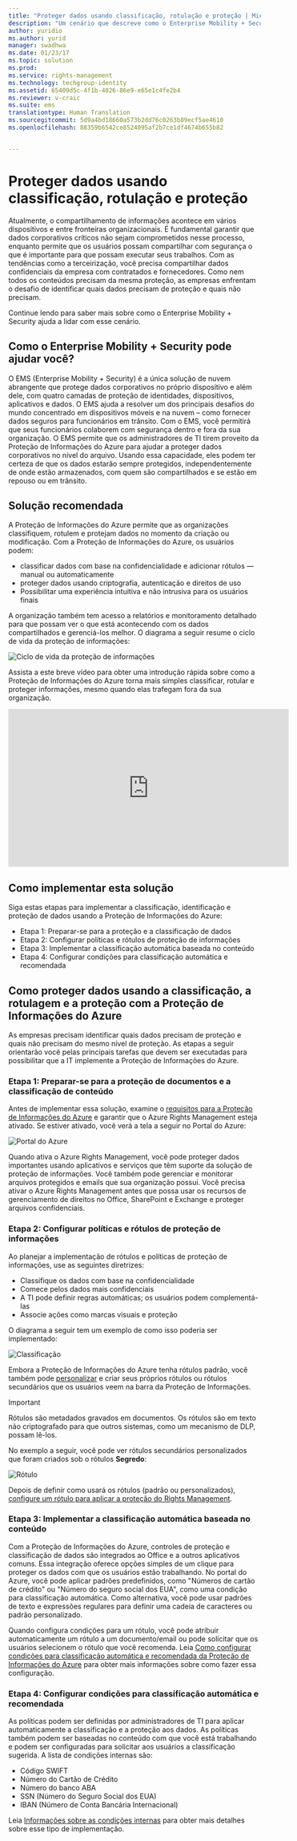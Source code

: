```yaml
---
title: "Proteger dados usando classificação, rotulação e proteção | Microsoft Docs"
description: "Um cenário que descreve como o Enterprise Mobility + Security pode ser usado para classificar, rotular e proteger dados tirando proveito dos recursos da Proteção de Informações do Microsoft Azure."
author: yuridio
ms.author: yurid
manager: swadhwa
ms.date: 01/23/17
ms.topic: solution
ms.prod: 
ms.service: rights-management
ms.technology: techgroup-identity
ms.assetid: 65409d5c-4f1b-4026-86e9-e65e1c4fe2b4
ms.reviewer: v-craic
ms.suite: ems
translationtype: Human Translation
ms.sourcegitcommit: 5d9a4bd18660a573b2dd76c0263b89ecf5ae4610
ms.openlocfilehash: 88359b6542ce8524095af2b7ce1df4674b655b82


---
```


# <a name="secure-data-using-classification-labeling-and-protection"></a>Proteger dados usando classificação, rotulação e proteção

Atualmente, o compartilhamento de informações acontece em vários dispositivos e entre fronteiras organizacionais.  É fundamental garantir que dados corporativos críticos não sejam comprometidos nesse processo, enquanto permite que os usuários possam compartilhar com segurança o que é importante para que possam executar seus trabalhos. Com as tendências como a terceirização, você precisa compartilhar dados confidenciais da empresa com contratados e fornecedores. Como nem todos os conteúdos precisam da mesma proteção, as empresas enfrentam o desafio de identificar quais dados precisam de proteção e quais não precisam.

Continue lendo para saber mais sobre como o Enterprise Mobility + Security ajuda a lidar com esse cenário.

## <a name="how-can-enterprise-mobility--security-help-you"></a>Como o Enterprise Mobility + Security pode ajudar você?

O EMS (Enterprise Mobility + Security) é a única solução de nuvem abrangente que protege dados corporativos no próprio dispositivo e além dele, com quatro camadas de proteção de identidades, dispositivos, aplicativos e dados. O EMS ajuda a resolver um dos principais desafios do mundo concentrado em dispositivos móveis e na nuvem – como fornecer dados seguros para funcionários em trânsito. Com o EMS, você permitirá que seus funcionários colaborem com segurança dentro e fora da sua organização. O EMS permite que os administradores de TI tirem proveito da Proteção de Informações do Azure para ajudar a proteger dados corporativos no nível do arquivo. Usando essa capacidade, eles podem ter certeza de que os dados estarão sempre protegidos, independentemente de onde estão armazenados, com quem são compartilhados e se estão em repouso ou em trânsito.

## <a name="recommended-solution"></a>Solução recomendada

A Proteção de Informações do Azure permite que as organizações classifiquem, rotulem e protejam dados no momento da criação ou modificação. Com a Proteção de Informações do Azure, os usuários podem:

- classificar dados com base na confidencialidade e adicionar rótulos — manual ou automaticamente
- proteger dados usando criptografia, autenticação e direitos de uso
- Possibilitar uma experiência intuitiva e não intrusiva para os usuários finais

A organização também tem acesso a relatórios e monitoramento detalhado para que possam ver o que está acontecendo com os dados compartilhados e gerenciá-los melhor. O diagrama a seguir resume o ciclo de vida da proteção de informações:

![Ciclo de vida da proteção de informações](./media/infoprotect-secure-classify-scenario/infoprotect-secure-classify-scenario-fig1.png)

Assista a este breve vídeo para obter uma introdução rápida sobre como a Proteção de Informações do Azure torna mais simples classificar, rotular e proteger informações, mesmo quando elas trafegam fora da sua organização.

<iframe src="https://channel9.msdn.com/Shows/Mechanics/An-Introduction-to-Microsoft-Azure-Information-Protection/player" width="560" height="315" allowFullScreen frameBorder="0"></iframe>

## <a name="how-to-implement-this-solution"></a>Como implementar esta solução

Siga estas etapas para implementar a classificação, identificação e proteção de dados usando a Proteção de Informações do Azure:

- Etapa 1: Preparar-se para a proteção e a classificação de dados
- Etapa 2: Configurar políticas e rótulos de proteção de informações
- Etapa 3: Implementar a classificação automática baseada no conteúdo
- Etapa 4: Configurar condições para classificação automática e recomendada

## <a name="how-to-secure-data-using-classification-labeling-and-protection-with-azure-information-protection"></a>Como proteger dados usando a classificação, a rotulagem e a proteção com a Proteção de Informações do Azure

As empresas precisam identificar quais dados precisam de proteção e quais não precisam do mesmo nível de proteção. As etapas a seguir orientarão você pelas principais tarefas que devem ser executadas para possibilitar que a IT implemente a Proteção de Informações do Azure.

### <a name="step-1-preparing-for-document-protection-and-content-classification"></a>Etapa 1: Preparar-se para a proteção de documentos e a classificação de conteúdo

Antes de implementar essa solução, examine o [requisitos para a Proteção de Informações do Azure](/information-protection/get-started/requirements.md) e garantir que o Azure Rights Management esteja ativado. Se estiver ativado, você verá a tela a seguir no Portal do Azure:

![Portal do Azure](./media/infoprotect-secure-classify-scenario/infoprotect-secure-classify-scenario-fig2.png)

Quando ativa o Azure Rights Management, você pode proteger dados importantes usando aplicativos e serviços que têm suporte da solução de proteção de informações. Você também pode gerenciar e monitorar arquivos protegidos e emails que sua organização possui. Você precisa ativar o Azure Rights Management antes que possa usar os recursos de gerenciamento de direitos no Office, SharePoint e Exchange e proteger arquivos confidenciais.

### <a name="step-2-configure-information-protection-policies-and-labels"></a>Etapa 2: Configurar políticas e rótulos de proteção de informações

Ao planejar a implementação de rótulos e políticas de proteção de informações, use as seguintes diretrizes:

- Classifique os dados com base na confidencialidade
- Comece pelos dados mais confidenciais
- A TI pode definir regras automáticas; os usuários podem complementá-las
- Associe ações como marcas visuais e proteção

O diagrama a seguir tem um exemplo de como isso poderia ser implementado:

![Classificação](./media/infoprotect-secure-classify-scenario/infoprotect-secure-classify-scenario-fig3.png)

Embora a Proteção de Informações do Azure tenha rótulos padrão, você também pode [personalizar](/information-protection/deploy-use/configure-policy-new-label.md) e criar seus próprios rótulos ou rótulos secundários que os usuários veem na barra da Proteção de Informações.

> [!IMPORTANT]
> Rótulos são metadados gravados em documentos. Os rótulos são em texto não criptografado para que outros sistemas, como um mecanismo de DLP, possam lê-los.

No exemplo a seguir, você pode ver rótulos secundários personalizados que foram criados sob o rótulos **Segredo**:

![Rótulo](./media/infoprotect-secure-classify-scenario/infoprotect-secure-classify-scenario-fig4.png)

Depois de definir como usará os rótulos (padrão ou personalizados), [configure um rótulo para aplicar a proteção do Rights Management](/information-protection/deploy-use/configure-policy-new-label.md).

### <a name="step-3-implement-content-based-automatic-classification"></a>Etapa 3: Implementar a classificação automática baseada no conteúdo

Com a Proteção de Informações do Azure, controles de proteção e classificação de dados são integrados ao Office e a outros aplicativos comuns. Essa integração oferece opções simples de um clique para proteger os dados com que os usuários estão trabalhando. No portal do Azure, você pode aplicar padrões predefinidos, como "Números de cartão de crédito" ou "Número do seguro social dos EUA", como uma condição para classificação automática. Como alternativa, você pode usar padrões de texto e expressões regulares para definir uma cadeia de caracteres ou padrão personalizado.

Quando configura condições para um rótulo, você pode atribuir automaticamente um rótulo a um documento/email ou pode solicitar que os usuários selecionem o rótulo que você recomenda. Leia [Como configurar condições para classificação automática e recomendada da Proteção de Informações do Azure](/information-protection/deploy-use/configure-policy-classification.md) para obter mais informações sobre como fazer essa configuração.


### <a name="step-4-configure-conditions-for-automatic-and-recommended-classification"></a>Etapa 4: Configurar condições para classificação automática e recomendada

As políticas podem ser definidas por administradores de TI para aplicar automaticamente a classificação e a proteção aos dados. As políticas também podem ser baseadas no conteúdo com que você está trabalhando e podem ser configuradas para solicitar aos usuários a classificação sugerida. A lista de condições internas são:

- Código SWIFT
- Número do Cartão de Crédito
- Número do banco ABA
- SSN (Número do Seguro Social dos EUA)
- IBAN (Número de Conta Bancária Internacional)

Leia [Informações sobre as condições internas](/information-protection/deploy-use/configure-policy-classification.md#information-about-the-built-in-conditions) para obter mais detalhes sobre esse tipo de implementação.



<!--HONumber=Jan17_HO4-->


